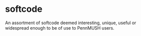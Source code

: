 # softcode
An assortment of softcode deemed interesting, unique, useful or widespread enough to be of use to PennMUSH users.
